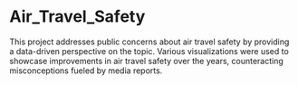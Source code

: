 # Air_Travel_Safety
This project addresses public concerns about air travel safety by providing a data-driven perspective on the topic. Various visualizations were used to showcase improvements in air travel safety over the years, counteracting misconceptions fueled by media reports.
